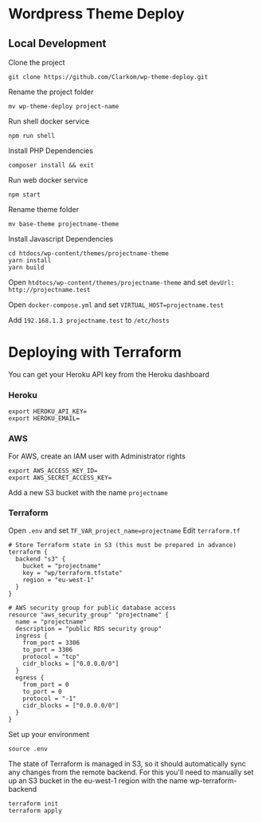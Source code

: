 # Wordpress Theme Deploy

## Local Development

Clone the project
```
git clone https://github.com/Clarkom/wp-theme-deploy.git
```

Rename the project folder
```
mv wp-theme-deploy project-name
```

Run shell docker service
```
npm run shell
```

Install PHP Dependencies
```
composer install && exit
```

Run web docker service
```
npm start
```

Rename theme folder
```
mv base-theme projectname-theme
```

Install Javascript Dependencies
```
cd htdocs/wp-content/themes/projectname-theme
yarn install
yarn build
```

Open `htdtocs/wp-content/themes/projectname-theme` and set `devUrl: http://projectname.test`

Open `docker-compose.yml` and set `VIRTUAL_HOST=projectname.test`

Add `192.168.1.3 projectname.test` to `/etc/hosts` 

# Deploying with Terraform

You can get your Heroku API key from the Heroku dashboard

### Heroku

```
export HEROKU_API_KEY=
export HEROKU_EMAIL=
```

### AWS

For AWS, create an IAM user with Administrator rights

```
export AWS_ACCESS_KEY_ID=
export AWS_SECRET_ACCESS_KEY=
```

Add a new S3 bucket with the name `projectname`

### Terraform

Open `.env` and set `TF_VAR_project_name=projectname`
Edit `terraform.tf`
```
# Store Terraform state in S3 (this must be prepared in advance)
terraform {
  backend "s3" {
    bucket = "projectname"
    key = "wp/terraform.tfstate"
    region = "eu-west-1"
  }
}

# AWS security group for public database access
resource "aws_security_group" "projectname" {
  name = "projectname"
  description = "public RDS security group"
  ingress {
    from_port = 3306
    to_port = 3306
    protocol = "tcp"
    cidr_blocks = ["0.0.0.0/0"]
  }
  egress {
    from_port = 0
    to_port = 0
    protocol = "-1"
    cidr_blocks = ["0.0.0.0/0"]
  }
}
```

Set up your environment
```
source .env
```

The state of Terraform is managed in S3, so it should automatically sync any changes from the remote backend. For this you'll need to manually set up an S3 bucket in the eu-west-1 region with the name wp-terraform-backend

```
terraform init
terraform apply
```
